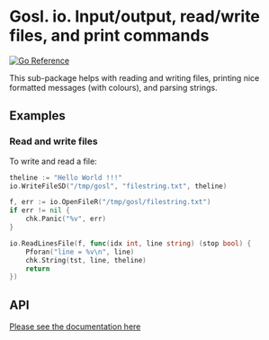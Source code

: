# Gosl. io. Input/output, read/write files, and print commands

[![Go Reference](https://pkg.go.dev/badge/github.com/cpmech/gosl/io.svg)](https://pkg.go.dev/github.com/cpmech/gosl/io)

This sub-package helps with reading and writing files, printing nice formatted messages (with
colours), and parsing strings.

## Examples

### Read and write files

To write and read a file:

```go
theline := "Hello World !!!"
io.WriteFileSD("/tmp/gosl", "filestring.txt", theline)

f, err := io.OpenFileR("/tmp/gosl/filestring.txt")
if err != nil {
    chk.Panic("%v", err)
}

io.ReadLinesFile(f, func(idx int, line string) (stop bool) {
    Pforan("line = %v\n", line)
    chk.String(tst, line, theline)
    return
})
```

## API

[Please see the documentation here](https://pkg.go.dev/github.com/cpmech/gosl/io)
